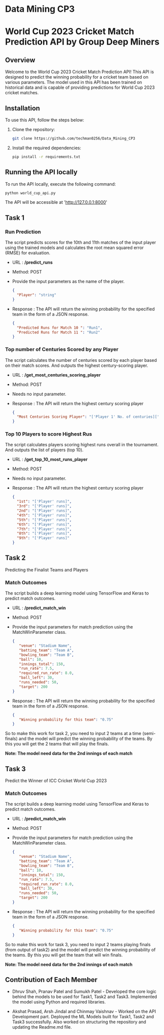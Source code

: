 # Data Mining CP3

# World Cup 2023 Cricket Match Prediction API by Group Deep Miners

## Overview

Welcome to the World Cup 2023 Cricket Match Prediction API! This API is designed to predict the winning probability for a cricket team based on various parameters. The model used in this API has been trained on historical data and is capable of providing predictions for World Cup 2023 cricket matches.

## Installation

To use this API, follow the steps below:

1. Clone the repository:

   ```bash
   git clone https://github.com/techman0256/Data_Mining_CP3

2. Install the required dependencies:
   ```bash
   pip install -r requirements.txt


## Running the API locally

To run the API locally, execute the following command:

   ```bash
   python world_cup_api.py
   ```

The API will be accessible at 'http://127.0.0.1:8000'

## Task 1

### Run Prediction
The script predicts scores for the 10th and 11th matches of the input player using the trained models and calculates the root mean squared error (RMSE) for evaluation.

- URL : **/predict_runs**
- Method: POST
- Provide the input parameters as the name of the player.
   
   ```json
   {
     "Player": "string"
   }
   ```

- Response : The API will return the winning probability for the specified team in the form of a JSON response.

   ```Json
   {
     "Predicted Runs for Match 10 ": "Run1",
     "Predicted Runs for Match 11 ": "Run2"
   }
   ```

### Top number of Centuries Scored by any Player
The script calculates the number of centuries scored by each player based on their match scores. And outputs the highest century-scoring player.

- URL : **/get_most_centuries_scoring_player**
- Method: POST
- Needs no input parameter.
- Response : The API will return the highest century scoring player

   ```Json
   {
     "Most Centuries Scoring Player": "['Player 1' No. of centuries]['Player 2' No. of centuries]....."
   }
   ```


### Top 10 Players to score Highest Rus
The script calculates players scoring highest runs overall in the tournament. And outputs the list of players (top 10).

- URL : **/get_top_10_most_runs_player**
- Method: POST
- Needs no input parameter.
- Response : The API will return the highest century scoring player

   ```Json
   {
     "1st": "['Player' runs]",
     "3rd": "['Player' runs]",
     "2nd": "['Player' runs]",
     "4th": "['Player' runs]",
     "5th": "['Player' runs]",
     "6th": "['Player' runs]",
     "7th": "['Player' runs]",
     "8th": "['Player' runs]",
     "9th": "['Player' runs]"
   }
   ```



## Task 2
Predicting the Finalist Teams and Players

### Match Outcomes
The script builds a deep learning model using TensorFlow and Keras to predict match outcomes.

- URL : **/predict_match_win**
- Method: POST
- Provide the input parameters for match prediction using the MatchWinParameter class.

   
   ```json
   {
      "venue": "Stadium Name",
      "batting_team": "Team A",
      "bowling_team": "Team B",
      "ball": 10,
      "innings_total": 150,
      "run_rate": 7.5,
      "required_run_rate": 8.0,
      "ball_left": 30,
      "runs_needed": 50,
      "target": 200
   }
   ```

- Response : The API will return the winning probability for the specified team in the form of a JSON response.

   ```Json
   {
      "Winning probability for this team": "0.75"
   }
   ```

So to make this work for task 2, you need to input 2 teams at a time (semi-finals) and the model will predict the winning probability of the teams. By this you will get the 2 teams that will play the finals. 

__Note: The model need data for the 2nd innings of each match__




## Task 3
Predict the Winner of ICC Cricket World Cup 2023

### Match Outcomes
The script builds a deep learning model using TensorFlow and Keras to predict match outcomes.

- URL : **/predict_match_win**
- Method: POST
- Provide the input parameters for match prediction using the MatchWinParameter class.

   
   ```json
   {
      "venue": "Stadium Name",
      "batting_team": "Team A",
      "bowling_team": "Team B",
      "ball": 10,
      "innings_total": 150,
      "run_rate": 7.5,
      "required_run_rate": 8.0,
      "ball_left": 30,
      "runs_needed": 50,
      "target": 200
   }
   ```

- Response : The API will return the winning probability for the specified team in the form of a JSON response.

   ```Json
   {
      "Winning probability for this team": "0.75"
   }
   ```

So to make this work for task 3, you need to input 2 teams playing finals (from output of task2) and the model will predict the winning probability of the teams. By this you will get the team that will win finals. 

__Note: The model need data for the 2nd innings of each match__


## Contribution of Each Member
- Dhruv Shah, Pranav Patel and Sumukh Patel - Developed the core logic behind the models to be used for Task1, Task2 and Task3. Implemented the model using Python and required libraries.

- Akshat Prasad, Arsh Jindal and Chinmay Vaishnav - Worked on the API Development part. Deployed the ML Models built for Task1, Task2 and Task3 successfully. Also worked on structuring the repository and updating the Readme.md file.
  


